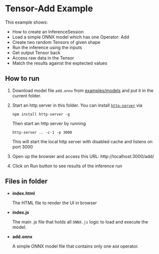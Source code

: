 # Tensor-Add Example

This example shows:
- How to create an InferenceSession
- Load a simple ONNX model which has one Operator: Add
- Create two random Tensors of given shape
- Run the inference using the inputs
- Get output Tensor back
- Access raw data in the Tensor
- Match the results against the exptected values

## How to run
1. Download model file `add.onnx` from [examples/models](https://github.com/Microsoft/onnxjs-demo/tree/data/data/examples/models) and put it in the current folder.

2. Start an http server in this folder. You can install [`http-server`](https://github.com/indexzero/http-server) via
    ```
    npm install http-server -g
    ```
    Then start an http server by running
    ```
    http-server .. -c-1 -p 3000
    ```

    This will start the local http server with disabled cache and listens on port 3000

3. Open up the browser and access this URL:
http://localhost:3000/add/

4. Click on Run button to see results of the inference run

## Files in folder
- **index.html**

    The HTML file to render the UI in browser
- **index.js**

    The main .js file that holds all `ONNX.js` logic to load and execute the model.

- **add.onnx**

    A simple ONNX model file that contains only one `Add` operator.
